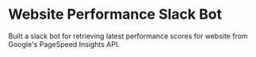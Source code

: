 # Website Performance Slack Bot
  
  Built a slack bot for retrieving latest performance scores for website from Google's PageSpeed Insights API.
  
